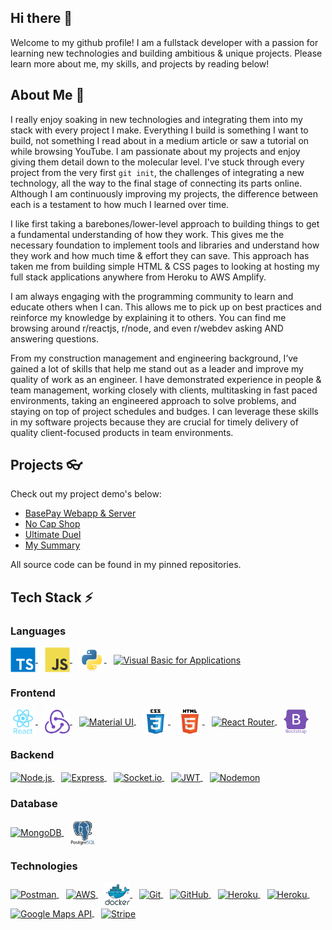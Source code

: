## Hi there 👋
Welcome to my github profile! I am a fullstack developer with a passion for learning new technologies and building ambitious & unique projects. Please learn more about me, my skills, and projects by reading below!

## About Me 🦄
I really enjoy soaking in new technologies and integrating them into my stack with every project I make. Everything I build is something I want to build, not something I read about in a medium article or saw a tutorial on while browsing YouTube. I am passionate about my projects and enjoy giving them detail down to the molecular level. I've stuck through every project from the very first `git init`, the challenges of integrating a new technology, all the way to the final stage of connecting its parts online. Although I am continuously improving my projects, the difference between each is a testament to how much I learned over time.

I like first taking a barebones/lower-level approach to building things to get a fundamental understanding of how they work. This gives me the necessary foundation to implement tools and libraries and understand how they work and how much time & effort they can save. This approach has taken me from building simple HTML & CSS pages to looking at hosting my full stack applications anywhere from Heroku to AWS Amplify.

I am always engaging with the programming community to learn and educate others when I can. This allows me to pick up on best practices and reinforce my knowledge by explaining it to others. You can find me browsing around r/reactjs, r/node, and even r/webdev asking AND answering questions.

From my construction management and engineering background, I’ve gained a lot of skills that help me stand out as a leader and improve my quality of work as an engineer. I have demonstrated experience in people & team management, working closely with clients, multitasking in fast paced environments, taking an engineered approach to solve problems, and staying on top of project schedules and budges. I can leverage these skills in my software projects because they are crucial for timely delivery of quality client-focused products in team environments.

## Projects 👓
Check out my project demo's below:

- [BasePay Webapp & Server](https://master.d3azd6f0sbg7ea.amplifyapp.com/)
- [No Cap Shop](https://no-cap-shop.netlify.app/)
- [Ultimate Duel](https://ultimate-duel.herokuapp.com/)
- [My Summary](https://my-summary-tab.netlify.app/)

All source code can be found in my pinned repositories.

## Tech Stack ⚡

### Languages
<a href="https://www.typescriptlang.org/" target="blank">
<img align="center" src="https://raw.githubusercontent.com/devicons/devicon/master/icons/typescript/typescript-original.svg" alt="TypeScript" height="40" width="40" />
</a>
&ensp;
<a href="https://developer.mozilla.org/en-US/docs/Web/JavaScript" target="blank">
<img align="center" src="https://raw.githubusercontent.com/devicons/devicon/master/icons/javascript/javascript-original.svg" alt="JavaScript" height="40" width="40" />
</a>
&ensp;
<a href="https://www.python.org" target="blank">
<img align="center" src="https://raw.githubusercontent.com/devicons/devicon/master/icons/python/python-original.svg" alt="Python" height="40" width="40" />
</a>
&ensp;
<a href="https://docs.microsoft.com/en-us/office/vba/library-reference/concepts/getting-started-with-vba-in-office" target="blank">
<img align="center" src="https://styles.redditmedia.com/t5_2rnlw/styles/communityIcon_z3kwah4z27c71.png" alt="Visual Basic for Applications" height="40" width="40" />
</a>


### Frontend
<a href="https://reactjs.org/" target="blank">
<img align="center" src="https://raw.githubusercontent.com/devicons/devicon/master/icons/react/react-original-wordmark.svg" alt="React" height="40" width="40" />
</a>
&ensp;
<a href="https://redux.js.org" target="blank">
<img align="center" src="https://raw.githubusercontent.com/devicons/devicon/master/icons/redux/redux-original.svg" alt="Redux" height="40" width="40" />
</a>
&ensp;
<a href="https://mui.com" target="blank">
<img align="center" src="https://cdn.worldvectorlogo.com/logos/material-ui-1.svg" alt="Material UI" height="40" width="40" />
</a>
&ensp;
<a href="https://www.w3schools.com/css/" target="blank">
<img align="center" src="https://raw.githubusercontent.com/devicons/devicon/master/icons/css3/css3-original-wordmark.svg" alt="Css3" height="40" width="40" />
</a>
&ensp;
<a href="https://www.w3.org/html/" target="blank">
<img align="center" src="https://raw.githubusercontent.com/devicons/devicon/master/icons/html5/html5-original-wordmark.svg" alt="Html5" height="40" width="40" />
</a>
&ensp;
<a href="https://reaftrouter.com" target="blank">
<img align="center" src="https://iconape.com/wp-content/files/sm/371377/svg/371377.svg" alt="React Router" height="40" width="40" />
</a>
&ensp;
<a href="https://getbootstrap.com" target="blank">
<img align="center" src="https://raw.githubusercontent.com/devicons/devicon/master/icons/bootstrap/bootstrap-plain-wordmark.svg" alt="Bootstrap" height="40" width="40" />
</a>

### Backend
<a href="https://nodejs.org" target="blank">
<img align="center" src="https://cdn.worldvectorlogo.com/logos/nodejs-icon.svg" alt="Node.js" height="40" width="40" />
</a>
&ensp;
<a href="https://expressjs.com" target="blank">
<img align="center" src="https://www.vectorlogo.zone/logos/expressjs/expressjs-icon.svg" alt="Express" height="40" width="40" />
</a>
&ensp;
<a href="https://socket.io" target="blank">
<img align="center" src="https://cdn.worldvectorlogo.com/logos/socket-io.svg" alt="Socket.io" height="40" width="40" />
</a>
&ensp;
<a href="https://jwt.io" target="blank">
<img align="center" src="https://cdn.worldvectorlogo.com/logos/jwt-3.svg" alt="JWT" height="40" width="40" />
</a>
&ensp;
<a href="https://nodemon.io/" target="blank">
<img align="center" src="https://user-images.githubusercontent.com/13700/35731649-652807e8-080e-11e8-88fd-1b2f6d553b2d.png" alt="Nodemon" height="40" width="40" />
</a>

### Database
<a href="https://www.mongodb.com/" target="blank">
<img align="center" src="https://cdn.icon-icons.com/icons2/2415/PNG/512/mongodb_plain_wordmark_logo_icon_146423.png" alt="MongoDB" height="40" width="40" />
</a>
&ensp;
<a href="https://www.postgresql.org" target="blank">
<img align="center" src="https://raw.githubusercontent.com/devicons/devicon/master/icons/postgresql/postgresql-original-wordmark.svg" alt="PostgreSQL" height="40" width="40" />
</a>

### Technologies
<a href="https://postman.com" target="blank">
<img align="center" src="https://www.vectorlogo.zone/logos/getpostman/getpostman-icon.svg" alt="Postman" height="40" width="40" />
</a>
&ensp;
<a href="https://aws.amazon.com" target="blank">
<img align="center" src="https://www.consoleconnect.com/wp-content/uploads/2019/07/amazon-web-services-cloud.svg" alt="AWS" height="40" width="40" />
</a>
&ensp;
<a href="https://www.docker.com/" target="blank">
<img align="center" src="https://raw.githubusercontent.com/devicons/devicon/master/icons/docker/docker-original-wordmark.svg" alt="Docker" height="40" width="40" />
</a>
&ensp;
<a href="https://git-scm.com/" target="blank">
<img align="center" src="https://upload.wikimedia.org/wikipedia/commons/thumb/3/3f/Git_icon.svg/1200px-Git_icon.svg.png" alt="Git" height="40" width="40" />
</a>
&ensp;
<a href="https://github.com/" target="blank">
<img align="center" src="https://upload.wikimedia.org/wikipedia/commons/thumb/9/91/Octicons-mark-github.svg/2048px-Octicons-mark-github.svg.png" alt="GitHub" height="40" width="40" />
</a>
&ensp;
<a href="https://heroku.com" target="blank">
<img align="center" src="https://www.vectorlogo.zone/logos/heroku/heroku-icon.svg" alt="Heroku" height="40" width="40" />
</a>
&ensp;
<a href="https://netlify.com" target="blank">
<img align="center" src="https://cdn.worldvectorlogo.com/logos/netlify.svg" alt="Heroku" height="40" width="40" />
</a>
&ensp;
<a href="https://developers.google.com/maps" target="blank">
<img align="center" src="https://upload.wikimedia.org/wikipedia/commons/thumb/b/bd/Google_Maps_Logo_2020.svg/1137px-Google_Maps_Logo_2020.svg.png" alt="Google Maps API" height="40" width="40" />
</a>
&ensp;
<a href="https://stripe.com/" target="blank">
<img align="center" src="https://sbp-plugin-images.s3.eu-west-1.amazonaws.com/technologies1905_5eb57bd25635d_icon.jpg" alt="Stripe" height="40" width="40" />
</a>

